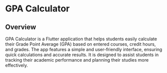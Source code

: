 # GPA Calculator

## Overview

GPA Calculator is a Flutter application that helps students easily calculate their Grade Point Average (GPA) based on entered courses, credit hours, and grades. The app features a simple and user-friendly interface, ensuring quick calculations and accurate results. It is designed to assist students in tracking their academic performance and planning their studies more effectively.
